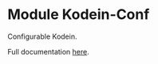 # Module Kodein-Conf

Configurable Kodein.

Full documentation [here](https://salomonbrys.github.io/Kodein/).
